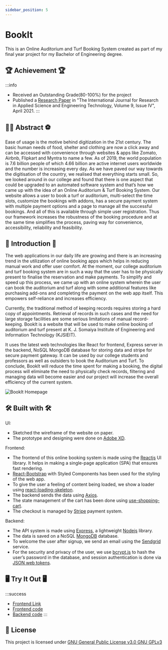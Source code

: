 ```yaml
---
sidebar_position: 5
---
```


# BookIt

This is an Online Auditorium and Turf Booking System created as part of my final year project for my Bachelor of Engineering degree.

## 🏆 Achievement 🏆

:::info

- Received an Outstanding Grade(80-100%) for the project
- Published a [Research Paper](https://doi.org/10.22214/ijraset.2021.33974) in "The International Journal for Research in Applied Science and Engineering Technology, Volume 9, Issue IV", April 2021.
  :::

## 👩‍🏫 Abstract ⚽️

Ease of usage is the motive behind digitization in the 21st century. The basic human needs of food, shelter and clothing are now a click away and can be accessed with convenience through websites & apps like Zomato, Airbnb, Flipkart and Myntra to name a few. As of 2019, the world population is 7.6 billion people of which 4.66 billion are active internet users worldwide and the number is increasing every day. As we have paved our way towards the digitisation of the country, we realised that everything starts small. So, we looked around in our college and found that there is one aspect that could be upgraded to an automated software system and that’s how we came up with the idea of an Online Auditorium & Turf Booking System. Our website allows a user to book a turf or auditorium, multi-select the time slots, customize the bookings with addons, has a secure payment system with multiple payment options and a page to manage all the successful bookings. And all of this is available through simple user registration. Thus our framework increases the robustness of the booking procedure and at the same time simplifies the process, paving way for convenience, accessibility, reliability and feasibility.

## 📜 Introduction 📜

The web applications in our daily life are growing and there is an increasing trend in the utilization of online booking apps which helps in reducing manual work and offer user comfort. At the moment, our college auditorium and turf booking system are in such a way that the user has to be physically present to finalise the reservation and make payments. To simplify and speed up this process, we came up with an online system wherein the user can book the auditorium and turf along with some additional features like purchasing add-ons and completing the payment on the web app itself. This empowers self-reliance and increases efficiency.

Currently, the traditional method of keeping records requires storing a hard copy of appointments. Retrieval of records in such cases and the need for large storage facilities are some serious limitations of manual record-keeping. BookIt is a website that will be used to make online booking of auditorium and turf present at K. J. Somaiya Institute of Engineering and Information Technology (KJSIEIT).

It uses the latest web technologies like React for frontend, Express server in the backend, NoSQL MongoDB database for storing data and stripe for secure payment gateway. It can be used by our college students and professors as well as outsiders to book the Auditorium and Turf. To conclude, BookIt will reduce the time spent for making a booking, the digital process will eliminate the need to physically check records, filtering and managing data will become easier and our project will increase the overall efficiency of the current system.

![BookIt Homepage](./img/bookit.png)

## 🛠 Built with 🛠

UI:

- Sketched the wireframe of the website on paper.
- The prototype and designing were done on [Adobe XD](https://www.adobe.com/uk/products/xd/learn/get-started/what-is-adobe-xd-used-for.html).

Frontend:

- The frontend of this online booking system is made using the [Reactjs](https://react.dev/) UI library. It helps in making a single-page application (SPA) that ensures fast rendering.
- [React-Bootstrap](https://react-bootstrap.netlify.app/) with Styled Components has been used for the styling of the web app.
- To give the user a feeling of content being loaded, we show a loader using [react-loading-skeleton](https://www.npmjs.com/package/react-loading-skeleton).
- The backend sends the data using [Axios](https://axios-http.com/docs/intro).
- The state management of the cart has been done using [use-shopping-cart](https://www.npmjs.com/package/use-shopping-cart).
- The checkout is managed by [Stripe](https://stripe.com/gb) payment system.

Backend:

- The API system is made using [Express](https://expressjs.com/), a lightweight [Nodejs](https://nodejs.org/en/) library.
- The data is saved on a NoSQL [MongoDB](https://www.mongodb.com/) database.
- To welcome the user after signup, we send an email using the [Sendgrid](https://sendgrid.com/en-us) service.
- For the security and privacy of the user, we use [bcrypt.js](https://www.npmjs.com/package/bcryptjs) to hash the user’s password in the database, and session authentication is done via [JSON web tokens](https://www.npmjs.com/package/jsonwebtoken).

## 🖥 Try It Out 🖥

:::success

- [Frontend Link](https://kjsieit-onlinebooking.netlify.app/)
- [Frontend code](https://github.com/shahpreetk/online-booking-frontend)
- [Backend code](https://github.com/shahpreetk/beproject-backend)
  :::

## 📝 License

This project is licensed under [GNU General Public License v3.0
GNU GPLv3](https://spdx.org/licenses/GPL-3.0-or-later.html)
